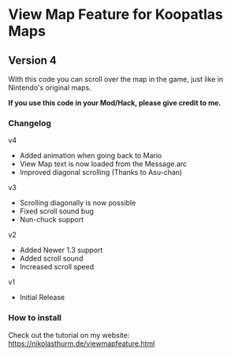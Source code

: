 # View Map Feature for Koopatlas Maps
## Version 4
With this code you can scroll over the map in the game, 
just like in Nintendo's original maps.

**If you use this code in your Mod/Hack, please give credit to me.**

### Changelog

v4
- Added animation when going back to Mario
- View Map text is now loaded from the Message.arc
- Improved diagonal scrolling (Thanks to Asu-chan)

v3
- Scrolling diagonally is now possible
- Fixed scroll sound bug
- Nun-chuck support

v2
- Added Newer 1.3 support
- Added scroll sound
- Increased scroll speed

v1
- Initial Release

### How to install

Check out the tutorial on my website:
https://nikolasthurm.de/viewmapfeature.html